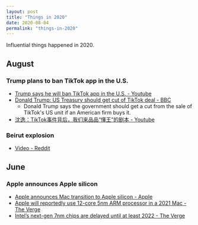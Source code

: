 ```yaml
---
layout: post
title: "Things in 2020"
date: 2020-08-04
permalink: "things-in-2020"
---
```

Influential things happened in 2020.

## August

### Trump plans to ban TikTok app in the U.S.

- [Trump says he will ban TikTok app in the U.S. - Youtube](https://www.youtube.com/watch?v=FY5_NmQ7WPQ)
- [Donald Trump: US Treasury should get cut of TikTok deal - BBC](https://www.bbc.com/news/business-53633315)
    - Donald Trump says the government should get a cut from the sale of TikTok's US unit if an American firm buys it.
- [沈逸：TikTok事件背后，我们来品品“懂王”的剧本 - Youtube](https://www.youtube.com/watch?v=UXTBauIsUic&t=65s)

### Beirut explosion

- [Video - Reddit](https://www.reddit.com/r/PublicFreakout/comments/i3lzc3/better_shot_of_the_beirut_explosion/)

## June

### Apple announces Apple silicon

- [Apple announces Mac transition to Apple silicon - Apple](https://nr.apple.com/d2O2Y718J3)
- [Apple will reportedly use 12-core 5nm ARM processor in a 2021 Mac - The Verge](https://www.theverge.com/2020/4/23/21232441/apple-arm-mac-2020-5nm-processor-12-cores)
- [Intel’s next-gen 7nm chips are delayed until at least 2022 - The Verge](https://www.theverge.com/circuitbreaker/2020/7/23/21336356/intel-7nm-chips-next-gen-delay-q2-2020-earnings-amd-10nm-tiger-lake-desktop-laptop-cpu)